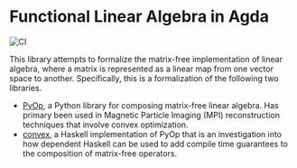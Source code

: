 Functional Linear Algebra in Agda
=================================

![CI](https://github.com/ryanorendorff/functional-linear-algebra/workflows/build/badge.svg)

This library attempts to formalize the matrix-free implementation of linear
algebra, where a matrix is represented as a linear map from one vector space to
another. Specifically, this is a formalization of the following two libraries.

- [PyOp](https://github.com/ryanorendorff/pyop), a Python library for composing
  matrix-free linear algebra. Has primary been used in Magnetic Particle Imaging
  (MPI) reconstruction techniques that involve convex optimization.
- [convex](https://github.com/ryanorendorff/convex), a Haskell implementation of
  PyOp that is an investigation into how dependent Haskell can be used to add
  compile time guarantees to the composition of matrix-free operators.
